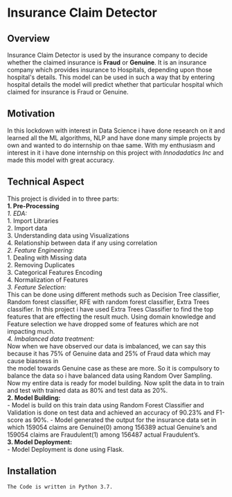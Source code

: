 # Insurance Claim Detector

## Overview
  Insurance Claim Detector is used by the insurance company to decide whether the claimed insurance is **Fraud** or **Genuine**. It is an insurance company which provides insurance to Hospitals, depending upon those hospital's details. This model can be used in such a way that by entering hospital details the model will predict whether that particular hospital which claimed for insurance is Fraud or Genuine.
  
## Motivation 
  In this lockdown with interest in Data Science i have done research on it and learned all the ML algorithms, NLP and have done many simple projects by own and wanted to do internship on thae same. With my enthusiasm and interest in it i have done internship on this project with *Innodadatics Inc* and made this model with great accuracy.
  
## Technical Aspect
  This project is divided in to three parts:\
     **1. Pre-Processing**\
             *1. EDA:*\
                    1. Import Libraries\
                    2. Import data\
                    3. Understanding data using Visualizations\
                    4. Relationship between data if any using correlation\
             *2. Feature Engineering:*\
                    1. Dealing with Missing data\
                    2. Removing Duplicates\
                    3. Categorical Features Encoding\
                    4. Normalization of Features\
             *3. Feature Selection:*\
                       This can be done using different methods such as Decision Tree classifier, Random forest classifier, RFE with random forest classifier, Extra Trees                          classifier. In this project i have used Extra Trees Classifier to find the top features that are effecting the result much. Using domain knowledge and Feature                    selection we have dropped some of features which are not impacting much.\
             *4. Imbalanced data treatment:*\
                        Now when we have observed our data is imbalanced, we can say this because it has 75% of Genuine data and 25% of Fraud data which may cause biasness in  
                  the model towards Genuine case as these are more. So it is compulsory to balance the data so i have balanced data using Random Over Sampling. Now my entire                       data is ready for model building. Now split the data in to train and test with trained data as 80% and test data as 20%.\
       **2. Model Building:**\
              -  Model is build on this train data using Random Forest Classifier and Validation is done on test data and achieved an accuracy of 90.23% and F1-score as 90%.
              -  Model generated the output for the insurance data set in which 159054 claims are Genuine(0) among 156389 actual Genuine’s and 159054 claims are Fraudulent(1)                    among 156487 actual Fraudulent’s.\
        **3. Model Deployment:**\
              -  Model Deployment is done using Flask.
              
## Installation
    The Code is written in Python 3.7. 
               
       
                       
                       
                       
  
  
